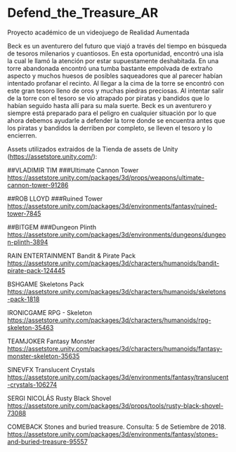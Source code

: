 # Defend_the_Treasure_AR
Proyecto académico de un videojuego de Realidad Aumentada

Beck es un aventurero del futuro que viajó a través del tiempo en búsqueda de tesoros milenarios y cuantiosos. En esta oportunidad, encontró una isla la cual le llamó la atención por estar supuestamente deshabitada. En una torre abandonada encontró una tumba bastante empolvada de extraño aspecto y muchos huesos de posibles saqueadores que al parecer habían intentado profanar el recinto. Al llegar a la cima de la torre se encontró con este gran tesoro lleno de oros y muchas piedras preciosas. Al intentar salir de la torre con el tesoro se vio atrapado por piratas y bandidos que lo habían seguido hasta allí para su mala suerte. Beck es un aventurero y siempre está preparado para el peligro en cualquier situación por lo que ahora debemos ayudarle a defender la torre donde se encuentra antes que los piratas y bandidos la derriben por completo, se lleven el tesoro y lo encierren.


Assets utilizados extraidos de la Tienda de assets de Unity (https://assetstore.unity.com/):

##VLADIMIR TIM
###Ultimate Cannon Tower
https://assetstore.unity.com/packages/3d/props/weapons/ultimate-cannon-tower-91286 

##ROB LLOYD
###Ruined Tower
https://assetstore.unity.com/packages/3d/environments/fantasy/ruined-tower-7845 

##BITGEM
###Dungeon Plinth
https://assetstore.unity.com/packages/3d/environments/dungeons/dungeon-plinth-3894 

RAIN ENTERTAINMENT
Bandit & Pirate Pack
https://assetstore.unity.com/packages/3d/characters/humanoids/bandit-pirate-pack-124445 

BSHGAME
Skeletons Pack
https://assetstore.unity.com/packages/3d/characters/humanoids/skeletons-pack-1818 

IRONICGAME
RPG - Skeleton
https://assetstore.unity.com/packages/3d/characters/humanoids/rpg-skeleton-35463 

TEAMJOKER
Fantasy Monster
https://assetstore.unity.com/packages/3d/characters/humanoids/fantasy-monster-skeleton-35635 

SINEVFX
Translucent Crystals
https://assetstore.unity.com/packages/3d/environments/fantasy/translucent-crystals-106274 

SERGI NICOLÁS
Rusty Black Shovel
https://assetstore.unity.com/packages/3d/props/tools/rusty-black-shovel-73088 

COMEBACK
Stones and buried treasure. Consulta: 5 de Setiembre de 2018.
https://assetstore.unity.com/packages/3d/environments/fantasy/stones-and-buried-treasure-95557 
